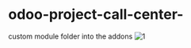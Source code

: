 # odoo-project-call-center-
custom module folder into the addons 
![1](https://user-images.githubusercontent.com/41523881/80260131-7c292680-8687-11ea-8aa6-1e2fb9060bea.png)
